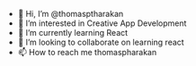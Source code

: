 - 👋 Hi, I’m @thomasptharakan
- 👀 I’m interested in Creative App Development
- 🌱 I’m currently learning React
- 💞️ I’m looking to collaborate on learning react
- 📫 How to reach me thomaspharakan

<!---
thomasptharakan/thomasptharakan is a ✨ special ✨ repository because its `README.md` (this file) appears on your GitHub profile.
You can click the Preview link to take a look at your changes.
--->

